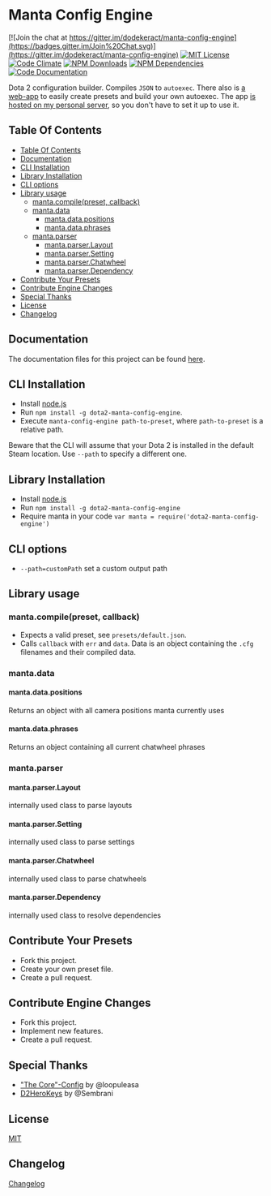 # Manta Config Engine

[![Join the chat at https://gitter.im/dodekeract/manta-config-engine](https://badges.gitter.im/Join%20Chat.svg)](https://gitter.im/dodekeract/manta-config-engine) [![MIT License](https://img.shields.io/badge/license-MIT-blue.svg)](http://opensource.org/licenses/MIT) [![Code Climate](https://codeclimate.com/github/dodekeract/manta-config-engine/badges/gpa.svg)](https://codeclimate.com/github/dodekeract/manta-config-engine) [![NPM Downloads](https://img.shields.io/npm/dm/dota2-manta-config-engine.svg)](https://npmjs.com/package/dota2-manta-config-engine) [![NPM Dependencies](https://david-dm.org/dodekeract/manta-config-engine.png)](https://david-dm.org/dodekeract/manta-config-engine) [![Code Documentation](https://inch-ci.org/github/dodekeract/manta-config-engine.svg)](https://inch-ci.org/github/dodekeract/manta-config-engine)

Dota 2 configuration builder. Compiles `JSON` to `autoexec`. There also is [a web-app](https://github.com/dodekeract/manta-config-engine-app) to easily create presets and build your own autoexec. The app [is hosted on my personal server](https://manta.dodekeract.report), so you don't have to set it up to use it.

## Table Of Contents
<!-- TOC depthFrom:2 depthTo:6 withLinks:1 updateOnSave:1 orderedList:0 -->

- [Table Of Contents](#table-of-contents)
- [Documentation](#documentation)
- [CLI Installation](#cli-installation)
- [Library Installation](#library-installation)
- [CLI options](#cli-options)
- [Library usage](#library-usage)
	- [manta.compile(preset, callback)](#mantacompilepreset-callback)
	- [manta.data](#mantadata)
		- [manta.data.positions](#mantadatapositions)
		- [manta.data.phrases](#mantadataphrases)
	- [manta.parser](#mantaparser)
		- [manta.parser.Layout](#mantaparserlayout)
		- [manta.parser.Setting](#mantaparsersetting)
		- [manta.parser.Chatwheel](#mantaparserchatwheel)
		- [manta.parser.Dependency](#mantaparserdependency)
- [Contribute Your Presets](#contribute-your-presets)
- [Contribute Engine Changes](#contribute-engine-changes)
- [Special Thanks](#special-thanks)
- [License](#license)
- [Changelog](#changelog)

<!-- /TOC -->

## Documentation

The documentation files for this project can be found [here](https://github.com/dodekeract/manta-config-engine-app/tree/master/documentation).

## CLI Installation
- Install [node.js](https://nodejs.org)
- Run `npm install -g dota2-manta-config-engine`.
- Execute `manta-config-engine path-to-preset`, where `path-to-preset` is a relative path.

Beware that the CLI will assume that your Dota 2 is installed in the default Steam location. Use `--path` to specify a different one.

## Library Installation
- Install [node.js](https://nodejs.org)
- Run `npm install -g dota2-manta-config-engine`
- Require manta in your code `var manta = require('dota2-manta-config-engine')`

## CLI options
- `--path=customPath` set a custom output path

## Library usage

### manta.compile(preset, callback)
- Expects a valid preset, see `presets/default.json`.
- Calls `callback` with `err` and `data`. Data is an object containing the `.cfg` filenames and their compiled data.

### manta.data

#### manta.data.positions
Returns an object with all camera positions manta currently uses

#### manta.data.phrases
Returns an object containing all current chatwheel phrases

### manta.parser

#### manta.parser.Layout
internally used class to parse layouts

#### manta.parser.Setting
internally used class to parse settings

#### manta.parser.Chatwheel
internally used class to parse chatwheels

#### manta.parser.Dependency
internally used class to resolve dependencies

## Contribute Your Presets
- Fork this project.
- Create your own preset file.
- Create a pull request.

## Contribute Engine Changes
- Fork this project.
- Implement new features.
- Create a pull request.

## Special Thanks
- ["The Core"-Config](https://github.com/loopuleasa/dota2-thecore-config-engine) by @loopuleasa
- [D2HeroKeys](https://github.com/Sembrani/D2HeroKeys) by @Sembrani

## License
[MIT](https://github.com/dodekeract/manta-config-engine/tree/master/documentation/LICENSE.md)

## Changelog
[Changelog](https://github.com/dodekeract/manta-config-engine/tree/master/documentation/CHANGELOG.md)
